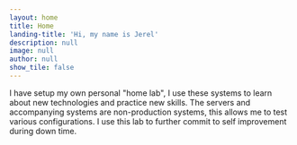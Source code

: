 ```yaml
---
layout: home
title: Home
landing-title: 'Hi, my name is Jerel'
description: null
image: null
author: null
show_tile: false
---
```

I have setup my own personal "home lab", I use these systems to learn about new technologies and practice new skills. The servers and accompanying systems are  non-production systems, this allows me to test various configurations. I use this lab to further commit to self improvement during down time.
